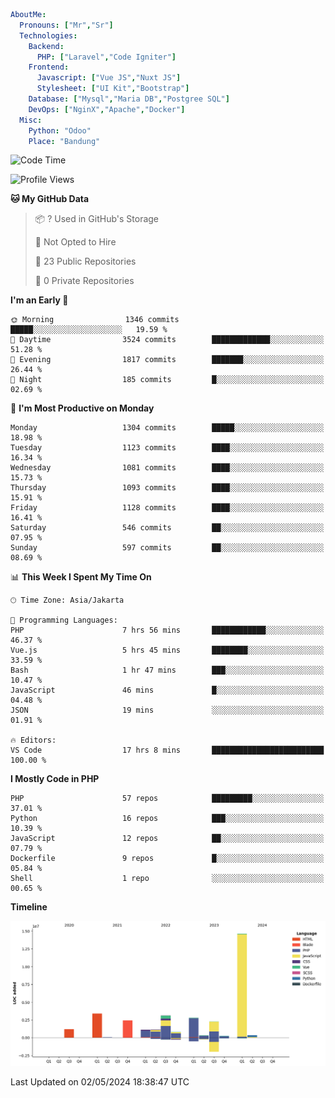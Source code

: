 ```yaml
AboutMe:
  Pronouns: ["Mr","Sr"]
  Technologies:
    Backend:
      PHP: ["Laravel","Code Igniter"]
    Frontend:
      Javascript: ["Vue JS","Nuxt JS"]
      Stylesheet: ["UI Kit","Bootstrap"]
    Database: ["Mysql","Maria DB","Postgree SQL"]
    DevOps: ["NginX","Apache","Docker"]
  Misc:
    Python: "Odoo"
    Place: "Bandung"
```

<!--START_SECTION:waka-->
![Code Time](http://img.shields.io/badge/Code%20Time-1%2C373%20hrs%2049%20mins-blue)

![Profile Views](http://img.shields.io/badge/Profile%20Views-0-blue)

**🐱 My GitHub Data** 

> 📦 ? Used in GitHub's Storage 
 > 
> 🚫 Not Opted to Hire
 > 
> 📜 23 Public Repositories 
 > 
> 🔑 0 Private Repositories 
 > 
**I'm an Early 🐤** 

```text
🌞 Morning                1346 commits        █████░░░░░░░░░░░░░░░░░░░░   19.59 % 
🌆 Daytime                3524 commits        █████████████░░░░░░░░░░░░   51.28 % 
🌃 Evening                1817 commits        ███████░░░░░░░░░░░░░░░░░░   26.44 % 
🌙 Night                  185 commits         █░░░░░░░░░░░░░░░░░░░░░░░░   02.69 % 
```
📅 **I'm Most Productive on Monday** 

```text
Monday                   1304 commits        █████░░░░░░░░░░░░░░░░░░░░   18.98 % 
Tuesday                  1123 commits        ████░░░░░░░░░░░░░░░░░░░░░   16.34 % 
Wednesday                1081 commits        ████░░░░░░░░░░░░░░░░░░░░░   15.73 % 
Thursday                 1093 commits        ████░░░░░░░░░░░░░░░░░░░░░   15.91 % 
Friday                   1128 commits        ████░░░░░░░░░░░░░░░░░░░░░   16.41 % 
Saturday                 546 commits         ██░░░░░░░░░░░░░░░░░░░░░░░   07.95 % 
Sunday                   597 commits         ██░░░░░░░░░░░░░░░░░░░░░░░   08.69 % 
```


📊 **This Week I Spent My Time On** 

```text
🕑︎ Time Zone: Asia/Jakarta

💬 Programming Languages: 
PHP                      7 hrs 56 mins       ████████████░░░░░░░░░░░░░   46.37 % 
Vue.js                   5 hrs 45 mins       ████████░░░░░░░░░░░░░░░░░   33.59 % 
Bash                     1 hr 47 mins        ███░░░░░░░░░░░░░░░░░░░░░░   10.47 % 
JavaScript               46 mins             █░░░░░░░░░░░░░░░░░░░░░░░░   04.48 % 
JSON                     19 mins             ░░░░░░░░░░░░░░░░░░░░░░░░░   01.91 % 

🔥 Editors: 
VS Code                  17 hrs 8 mins       █████████████████████████   100.00 % 
```

**I Mostly Code in PHP** 

```text
PHP                      57 repos            █████████░░░░░░░░░░░░░░░░   37.01 % 
Python                   16 repos            ███░░░░░░░░░░░░░░░░░░░░░░   10.39 % 
JavaScript               12 repos            ██░░░░░░░░░░░░░░░░░░░░░░░   07.79 % 
Dockerfile               9 repos             █░░░░░░░░░░░░░░░░░░░░░░░░   05.84 % 
Shell                    1 repo              ░░░░░░░░░░░░░░░░░░░░░░░░░   00.65 % 
```



**Timeline**

![Lines of Code chart](https://raw.githubusercontent.com/vheins/vheins/main/assets/bar_graph.png)


 Last Updated on 02/05/2024 18:38:47 UTC
<!--END_SECTION:waka-->
